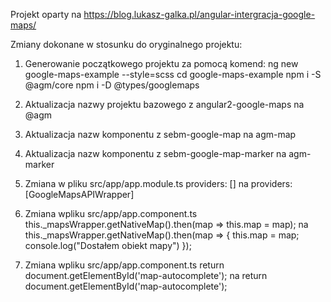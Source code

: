 Projekt oparty na https://blog.lukasz-galka.pl/angular-intergracja-google-maps/

Zmiany dokonane w stosunku do oryginalnego projektu:

1. Generowanie początkowego projektu za pomocą komend:
ng new google-maps-example --style=scss
cd google-maps-example
npm i -S @agm/core
npm i -D @types/googlemaps

2. Aktualizacja nazwy projektu bazowego z angular2-google-maps na @agm

3. Aktualizacja nazw komponentu z sebm-google-map na agm-map

4. Aktualizacja nazw komponentu z sebm-google-map-marker na agm-marker

5. Zmiana w pliku src/app/app.module.ts
    providers: []
    na
    providers: [GoogleMapsAPIWrapper]

6. Zmiana wpliku src/app/app.component.ts
    this._mapsWrapper.getNativeMap().then(map => this.map = map);
    na
    this._mapsWrapper.getNativeMap().then(map => {
      this.map = map;
      console.log("Dostałem obiekt mapy")
    });

7. Zmiana wpliku src/app/app.component.ts
    return document.getElementById('map-autocomplete');
    na
    return <HTMLInputElement>document.getElementById('map-autocomplete');

